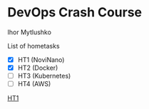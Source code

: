 # DevOps Crash Course
Ihor Mytlushko

List of hometasks 
- [x] HT1 (NoviNano)
- [x] HT2 (Docker)
- [ ] HT3 (Kubernetes)
- [ ] HT4 (AWS)

<a href="https://github.com/cur1osityay/devops-ssit-ht1/tree/main/HT1%20-%20NoviNano">HT1</a>
